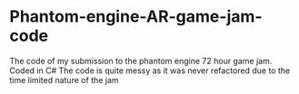 # Phantom-engine-AR-game-jam-code
The code of my submission to the phantom engine 72 hour game jam. Coded in C#
The code is quite messy as it was never refactored due to the time limited nature of the jam
